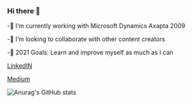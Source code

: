 ### Hi there 👋

-🔭 I’m currently working with Microsoft Dynamics Axapta 2009 

-👯  I’m looking to collaborate with other content creators

-🥅 2021 Goals: Learn and improve myself as much as I can

[LinkedIN](https://www.linkedin.com/in/filiz-g%C3%BCrsan-56685a151/)

[Medium]( https://filizzgursan.medium.com/)

![Anurag's GitHub stats](https://github-readme-stats.vercel.app/api?username=Filizgursan&show_icons=true&theme=radical)



